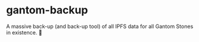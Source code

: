 # gantom-backup

A massive back-up (and back-up tool) of all IPFS data for all Gantom Stones in existence. 🌈
